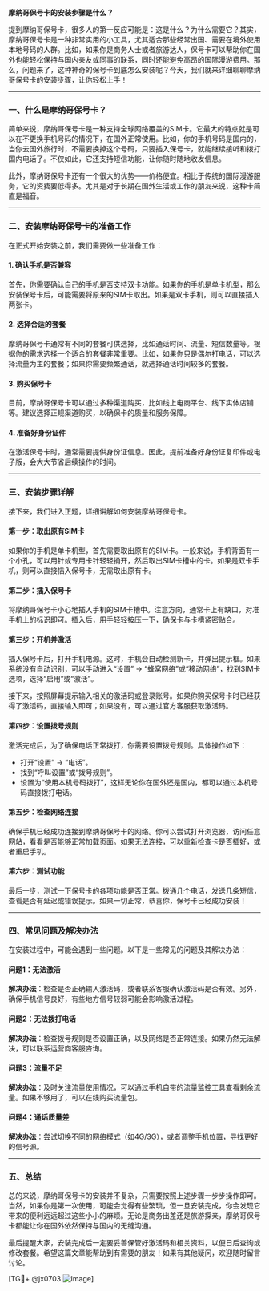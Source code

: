 **摩纳哥保号卡的安装步骤是什么？**

提到摩纳哥保号卡，很多人的第一反应可能是：这是什么？为什么需要它？其实，摩纳哥保号卡是一种非常实用的小工具，尤其适合那些经常出国、需要在境外使用本地号码的人群。比如，如果你是商务人士或者旅游达人，保号卡可以帮助你在国外也能轻松保持与国内亲友或同事的联系，同时还能避免高昂的国际漫游费用。那么，问题来了，这种神奇的保号卡到底怎么安装呢？今天，我们就来详细聊聊摩纳哥保号卡的安装步骤，让你轻松上手！

---

### **一、什么是摩纳哥保号卡？**

简单来说，摩纳哥保号卡是一种支持全球网络覆盖的SIM卡。它最大的特点就是可以在不更换手机号码的情况下，在国外正常使用。比如，你的手机号码是国内的，当你去国外旅行时，不需要换掉这个号码，只要插入保号卡，就能继续接听和拨打国内电话了。不仅如此，它还支持短信功能，让你随时随地收发信息。

此外，摩纳哥保号卡还有一个很大的优势——价格便宜。相比于传统的国际漫游服务，它的资费要低得多。尤其是对于长期在国外生活或工作的朋友来说，这种卡简直是福音。

---

### **二、安装摩纳哥保号卡的准备工作**

在正式开始安装之前，我们需要做一些准备工作：

#### 1. **确认手机是否兼容**
   首先，你需要确认自己的手机是否支持双卡功能。如果你的手机是单卡机型，那么安装保号卡后，可能需要将原来的SIM卡取出。如果是双卡手机，则可以直接插入两张卡。

#### 2. **选择合适的套餐**
   摩纳哥保号卡通常有不同的套餐可供选择，比如通话时间、流量、短信数量等。根据你的需求选择一个适合的套餐非常重要。比如，如果你只是偶尔打电话，可以选择流量为主的套餐；如果你需要频繁通话，就选择通话时间较多的套餐。

#### 3. **购买保号卡**
   目前，摩纳哥保号卡可以通过多种渠道购买，比如线上电商平台、线下实体店铺等。建议选择正规渠道购买，以确保卡的质量和服务保障。

#### 4. **准备好身份证件**
   在激活保号卡时，通常需要提供身份证信息。因此，提前准备好身份证复印件或电子版，会大大节省后续操作的时间。

---

### **三、安装步骤详解**

接下来，我们进入正题，详细讲解如何安装摩纳哥保号卡。

#### **第一步：取出原有SIM卡**
   如果你的手机是单卡机型，首先需要取出原有的SIM卡。一般来说，手机背面有一个小孔，可以用针或专用卡针轻轻捅开，然后取出SIM卡槽中的卡。如果是双卡手机，则可以直接插入保号卡，无需取出原有卡。

#### **第二步：插入保号卡**
   将摩纳哥保号卡小心地插入手机的SIM卡槽中。注意方向，通常卡上有缺口，对准手机上的标识即可。插入后，用手轻轻按压一下，确保卡与卡槽紧密贴合。

#### **第三步：开机并激活**
   插入保号卡后，打开手机电源。这时，手机会自动检测新卡，并弹出提示框。如果系统没有自动识别，可以手动进入“设置” -> “蜂窝网络”或“移动网络”，找到SIM卡选项，选择“启用”或“激活”。

   接下来，按照屏幕提示输入相关的激活码或登录账号。如果你购买保号卡时已经获得了激活码，直接输入即可；如果没有，可以通过官方客服获取激活码。

#### **第四步：设置拨号规则**
   激活完成后，为了确保电话正常拨打，你需要设置拨号规则。具体操作如下：
   - 打开“设置” -> “电话”。
   - 找到“呼叫设置”或“拨号规则”。
   - 设置为“使用本机号码拨打”，这样无论你在国外还是国内，都可以通过本机号码直接拨打电话。

#### **第五步：检查网络连接**
   确保手机已经成功连接到摩纳哥保号卡的网络。你可以尝试打开浏览器，访问任意网站，看看是否能够正常加载页面。如果无法连接，可以重新检查卡是否插好，或者重启手机。

#### **第六步：测试功能**
   最后一步，测试一下保号卡的各项功能是否正常。拨通几个电话，发送几条短信，查看是否有延迟或错误提示。如果一切正常，恭喜你，保号卡已经成功安装！

---

### **四、常见问题及解决办法**

在安装过程中，可能会遇到一些问题。以下是一些常见的问题及其解决办法：

#### **问题1：无法激活**
   **解决办法**：检查是否正确输入激活码，或者联系客服确认激活码是否有效。另外，确保手机信号良好，有些地方信号较弱可能会影响激活过程。

#### **问题2：无法拨打电话**
   **解决办法**：检查拨号规则是否设置正确，以及网络是否正常连接。如果仍然无法解决，可以联系运营商客服咨询。

#### **问题3：流量不足**
   **解决办法**：及时关注流量使用情况，可以通过手机自带的流量监控工具查看剩余流量。如果不够用了，可以在线购买流量包。

#### **问题4：通话质量差**
   **解决办法**：尝试切换不同的网络模式（如4G/3G），或者调整手机位置，寻找更好的信号源。

---

### **五、总结**

总的来说，摩纳哥保号卡的安装并不复杂，只需要按照上述步骤一步步操作即可。当然，如果你是第一次使用，可能会觉得有些繁琐，但一旦安装完成，你会发现它带来的便利远远超过这些小小的麻烦。无论是商务出差还是旅游探亲，摩纳哥保号卡都能让你在国外依然保持与国内的无缝沟通。

最后提醒大家，安装完成后一定要妥善保管好激活码和相关资料，以便日后查询或修改套餐。希望这篇文章能帮助到有需要的朋友！如果有其他疑问，欢迎随时留言讨论。

[TG💪+ @jx0703 ![Image](https://github.com/user-attachments/assets/dbca1d08-cadb-493c-b0ec-ad6f7a83f270)]